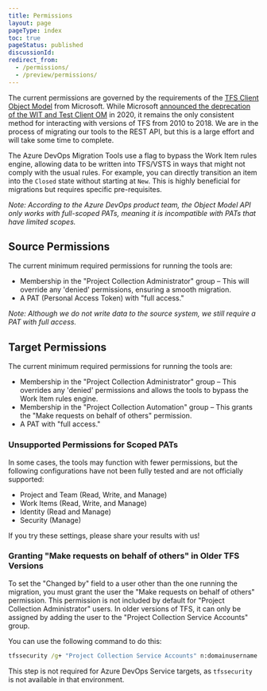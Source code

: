 ```yaml
---
title: Permissions
layout: page
pageType: index
toc: true
pageStatus: published
discussionId: 
redirect_from:
  - /permissions/
  - /preview/permissions/
---
```


The current permissions are governed by the requirements of the [TFS Client Object Model](https://learn.microsoft.com/en-us/azure/devops/integrate/concepts/dotnet-client-libraries?view=azure-devops) from Microsoft. While Microsoft [announced the deprecation of the WIT and Test Client OM](https://devblogs.microsoft.com/devops/announcing-the-deprecation-of-the-wit-and-test-client-om-at-jan-1-2020-2/) in 2020, it remains the only consistent method for interacting with versions of TFS from 2010 to 2018. We are in the process of migrating our tools to the REST API, but this is a large effort and will take some time to complete.

The Azure DevOps Migration Tools use a flag to bypass the Work Item rules engine, allowing data to be written into TFS/VSTS in ways that might not comply with the usual rules. For example, you can directly transition an item into the `Closed` state without starting at `New`. This is highly beneficial for migrations but requires specific pre-requisites.

_Note: According to the Azure DevOps product team, the Object Model API only works with full-scoped PATs, meaning it is incompatible with PATs that have limited scopes._

## Source Permissions

The current minimum required permissions for running the tools are:

- Membership in the "Project Collection Administrator" group – This will override any 'denied' permissions, ensuring a smooth migration.
- A PAT (Personal Access Token) with "full access."

_Note: Although we do not write data to the source system, we still require a PAT with full access._

## Target Permissions

The current minimum required permissions for running the tools are:

- Membership in the "Project Collection Administrator" group – This overrides any 'denied' permissions and allows the tools to bypass the Work Item rules engine.
- Membership in the "Project Collection Automation" group – This grants the "Make requests on behalf of others" permission.
- A PAT with "full access."

### Unsupported Permissions for Scoped PATs

In some cases, the tools may function with fewer permissions, but the following configurations have not been fully tested and are not officially supported:

- Project and Team (Read, Write, and Manage)
- Work Items (Read, Write, and Manage)
- Identity (Read and Manage)
- Security (Manage)

If you try these settings, please share your results with us!

### Granting "Make requests on behalf of others" in Older TFS Versions

To set the "Changed by" field to a user other than the one running the migration, you must grant the user the "Make requests on behalf of others" permission. This permission is not included by default for "Project Collection Administrator" users. In older versions of TFS, it can only be assigned by adding the user to the "Project Collection Service Accounts" group.

You can use the following command to do this:

```cmd
tfssecurity /g+ "Project Collection Service Accounts" n:domainusername ALLOW /server:http://myserver:8080/tfs
```

This step is not required for Azure DevOps Service targets, as `tfssecurity` is not available in that environment.